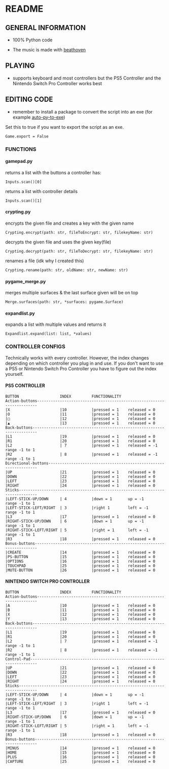 # README

## GENERAL INFORMATION

- 100% Python code

- The music is made with [beathoven](https://www.beatoven.ai)

## PLAYING

- supports keyboard and most controllers but the PS5 Controller and the Nintendo Switch Pro Controller works best

## EDITING CODE

- remember to install a package to convert the script into an exe (for example [auto-py-to-exe](https://pypi.org/project/auto-py-to-exe/))

Set this to true if you want to export the script as an exe.
```
Game.export = False
```

### FUNCTIONS

#### gamepad.py

returns a list with the buttons a controller has:
```
Inputs.scan()[0]
```

returns a list with controller details
```
Inputs.scan()[1]
```

#### crypting.py

encrypts the given file and creates a key with the given name
```
Crypting.encrypt(path: str, fileToEncrypt: str, filekeyName: str)
```

decrypts the given file and uses the given key(file)
```
Crypting.decrypt(path: str, fileToDecrypt: str, filekeyName: str)
```

renames a file (idk why I created this)
```
Crypting.rename(path: str, oldName: str, newName: str)
```

#### pygame_merge.py

merges multiple surfaces & the last surface given will be on top
```
Merge.surfaces(path: str, *surfaces: pygame.Surface)
```

#### expandlist.py

expands a list with multiple values and returns it
```
Expandlist.expand(list: list, *values)
```

### CONTROLLER CONFIGS

Technically works with every controller.
However, the index changes depending on which controller you plug in and use.
If you don't want to use a PS5 or Nintendo Switch Pro Controller you have to figure out the index yourself.

#### PS5 CONTROLLER

```
BUTTON                  INDEX         FUNCTIONALITY
Action-buttons----------------------------------------------------------------------
|X                      |10           |pressed = 1    released = 0
|O                      |11           |pressed = 1    released = 0
|□                      |12           |pressed = 1    released = 0
|▲                      |13           |pressed = 1    released = 0
Back-buttons------------------------------------------------------------------------
|L1                     |19           |pressed = 1    released = 0
|R1                     |20           |pressed = 1    released = 0
|L2                     | 7           |pressed = 1    released = -1  range -1 to 1
|R2                     | 8           |pressed = 1    released = -1  range -1 to 1
Directional-buttons-----------------------------------------------------------------
|UP                     |21           |pressed = 1    released = 0
|DOWN                   |22           |pressed = 1    released = 0
|LEFT                   |23           |pressed = 1    released = 0
|RIGHT                  |24           |pressed = 1    released = 0
Sticks------------------------------------------------------------------------------
|LEFT-STICK-UP/DOWN     | 4           |down = 1       up = -1        range -1 to 1
|LEFT-STICK-LEFT/RIGHT  | 3           |right 1        left = -1      range -1 to 1
|L3                     |17           |pressed = 1    released = 0
|RIGHT-STICK-UP/DOWN    | 6           |down = 1       up = -1        range -1 to 1
|RIGHT-STICK-LEFT/RIGHT | 5           |right = 1      left = -1      range -1 to 1
|R3                     |18           |pressed = 1    released = 0
Bonus-buttons-----------------------------------------------------------------------
|CREATE                 |14           |pressed = 1    released = 0
|PS-BUTTON              |15           |pressed = 1    released = 0
|OPTIONS                |16           |pressed = 1    released = 0
|TOUCHPAD               |25           |pressed = 1    released = 0
|MUTE-BUTTON            |26           |pressed = 1    released = 0
```

#### NINTENDO SWITCH PRO CONTROLLER

```
BUTTON                  INDEX         FUNCTIONALITY
Action-buttons----------------------------------------------------------------------
|A                      |10           |pressed = 1    released = 0
|B                      |11           |pressed = 1    released = 0
|X                      |12           |pressed = 1    released = 0
|Y                      |13           |pressed = 1    released = 0
Back-buttons------------------------------------------------------------------------
|L1                     |19           |pressed = 1    released = 0
|R1                     |20           |pressed = 1    released = 0
|L2                     | 7           |pressed = 1    released = -1  range -1 to 1
|R2                     | 8           |pressed = 1    released = -1  range -1 to 1
Control-Pad-------------------------------------------------------------------------
|UP                     |21           |pressed = 1    released = 0
|DOWN                   |22           |pressed = 1    released = 0
|LEFT                   |23           |pressed = 1    released = 0
|RIGHT                  |24           |pressed = 1    released = 0
Sticks------------------------------------------------------------------------------
|LEFT-STICK-UP/DOWN     | 4           |down = 1       up = -1        range -1 to 1
|LEFT-STICK-LEFT/RIGHT  | 3           |right 1        left = -1      range -1 to 1
|L3                     |17           |pressed = 1    released = 0
|RIGHT-STICK-UP/DOWN    | 6           |down = 1       up = -1        range -1 to 1
|RIGHT-STICK-LEFT/RIGHT | 5           |right = 1      left = -1      range -1 to 1
|R3                     |18           |pressed = 1    released = 0
Bonus-buttons-----------------------------------------------------------------------
|MINUS                  |14           |pressed = 1    released = 0
|HOME                   |15           |pressed = 1    released = 0
|PLUS                   |16           |pressed = 1    released = 0
|CAPTURE                |25           |pressed = 1    released = 0
```
